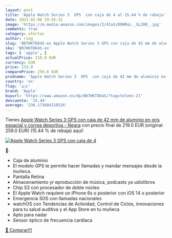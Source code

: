 ```yaml
---
layout: post
title: 'Apple Watch Series 3  GPS  con caja de 4 al 15.44 % de rebaja'
date: 2021-02-06 19:26:32
image: 'https://m.media-amazon.com/images/I/41a1c8OHMuL._SL200_.jpg'
comments: true
category: ofertas
author: ring
slug: 'B07HKTD64S-es Apple Watch Series 3 GPS con caja de 42 mm de aluminio en...'
sku: 'B07HKTD64S-es'
tags: [ 'apple', ]
actualPrice: 219.0 EUR
currency: EUR
price: 219.0
comparePrice: 259.0 EUR
prodname: 'Apple Watch Series 3  GPS  con caja de 42 mm de aluminio en gris espacial y correa deportiva - Negra'
country: 'es'
flag: '🇪🇸'
brand: 'Apple'
buyurl: 'https://www.amazon.es/dp/B07HKTD64S/?tag=tolees-21'
descuento: '15.44'
average: '236.173684210526'
---
```


Tienes [Apple Watch Series 3  GPS  con caja de 42 mm de aluminio en gris espacial y correa deportiva - Negra](https://www.amazon.es/dp/B07HKTD64S/?tag=tolees-21) con precio final de  219.0 EUR (original: 259.0 EUR) (15.44 %  de rebaja) aqui!

[![Apple Watch Series 3  GPS  con caja de 4](https://m.media-amazon.com/images/I/41a1c8OHMuL._SL200_.jpg)](https://www.amazon.es/dp/B07HKTD64S/?tag=tolees-21)

🔎:

- Caja de aluminio
- El modelo GPS te permite hacer llamadas y mandar mensajes desde la muñeca.
- Pantalla Retina
- Almacenamiento yr eproducción de música, podcasts ya udiolibros
- Chip S3 con procesador de doble núcleo
- El Apple Watch requiere un iPhone 6s o posterior con iOS 14 o posterior
- Emergencia SOS con llamadas nacionales
- watchOS con Tendencias de Actividad, Control de Ciclos, innovaciones para tu salud auditiva y el App Store en tu muñeca
- Apto para nadar
- Sensor óptico de frecuencia cardiaca

[🛒 Comprar!!!](https://www.amazon.es/dp/B07HKTD64S/?tag=tolees-21)
